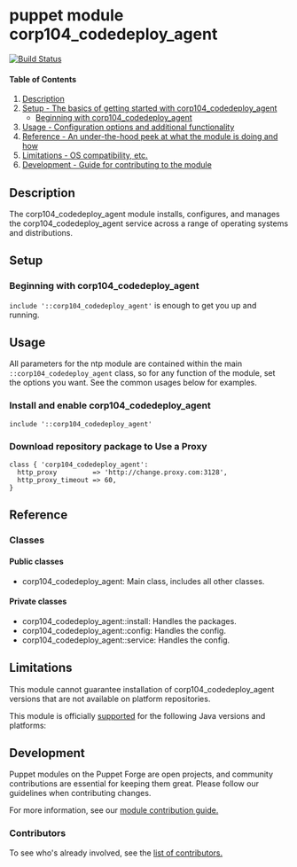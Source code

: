 # puppet module corp104_codedeploy_agent
[![Build Status](https://travis-ci.org/104corp/puppet-corp104_codedeploy_agent.svg?branch=master)](https://travis-ci.org/104corp/puppet-corp104_codedeploy_agent)


#### Table of Contents

1. [Description](#description)
1. [Setup - The basics of getting started with corp104_codedeploy_agent](#setup)
    * [Beginning with corp104_codedeploy_agent](#beginning-with-corp104_codedeploy_agent)
1. [Usage - Configuration options and additional functionality](#usage)
1. [Reference - An under-the-hood peek at what the module is doing and how](#reference)
1. [Limitations - OS compatibility, etc.](#limitations)
1. [Development - Guide for contributing to the module](#development)

## Description

The corp104_codedeploy_agent module installs, configures, and manages the corp104_codedeploy_agent service across a range of operating systems and distributions.

## Setup

### Beginning with corp104_codedeploy_agent

`include '::corp104_codedeploy_agent'` is enough to get you up and running.

## Usage

All parameters for the ntp module are contained within the main `::corp104_codedeploy_agent` class, so for any function of the module, set the options you want. See the common usages below for examples.

### Install and enable corp104_codedeploy_agent

```puppet
include '::corp104_codedeploy_agent'
```

### Download repository package to Use a Proxy

```puppet
class { 'corp104_codedeploy_agent':
  http_proxy         => 'http://change.proxy.com:3128',
  http_proxy_timeout => 60,
}
```

## Reference

### Classes

#### Public classes

* corp104_codedeploy_agent: Main class, includes all other classes.

#### Private classes

* corp104_codedeploy_agent::install: Handles the packages.
* corp104_codedeploy_agent::config: Handles the config.
* corp104_codedeploy_agent::service: Handles the config.

## Limitations

This module cannot guarantee installation of corp104_codedeploy_agent versions that are not available on  platform repositories.

This module is officially [supported](https://forge.puppetlabs.com/supported) for the following Java versions and platforms:

## Development

Puppet modules on the Puppet Forge are open projects, and community contributions are essential for keeping them great. Please follow our guidelines when contributing changes.

For more information, see our [module contribution guide.](https://docs.puppetlabs.com/forge/contributing.html)

### Contributors

To see who's already involved, see the [list of contributors.](https://github.com/puppetlabs/puppetlabs-ntp/graphs/contributors)
